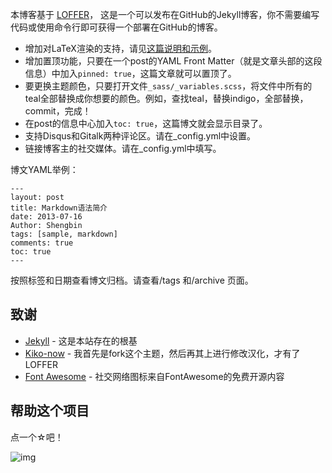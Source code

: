
本博客基于 [LOFFER](https://fromendworld.github.io/LOFFER/document/)，
这是一个可以发布在GitHub的Jekyll博客，你不需要编写代码或使用命令行即可获得一个部署在GitHub的博客。

* 增加对LaTeX渲染的支持，请见[这篇说明和示例](https://fromendworld.github.io/LOFFER/math-test/)。
* 增加置顶功能，只要在一个post的YAML Front Matter（就是文章头部的这段信息）中加入` pinned: true `，这篇文章就可以置顶了。
* 要更换主题颜色，只要打开文件` _sass/_variables.scss `，将文件中所有的teal全部替换成你想要的颜色。例如，查找teal，替换indigo，全部替换，commit，完成！
* 在post的信息中心加入` toc: true `，这篇博文就会显示目录了。
* 支持Disqus和Gitalk两种评论区。请在_config.yml中设置。
* 链接博客主的社交媒体。请在_config.yml中填写。


博文YAML举例：

    ---
    layout: post
    title: Markdown语法简介
    date: 2013-07-16
    Author: Shengbin 
    tags: [sample, markdown]
    comments: true
    toc: true
    ---

按照标签和日期查看博文归档。请查看/tags 和/archive 页面。


## 致谢

* [Jekyll](https://github.com/jekyll/jekyll) - 这是本站存在的根基
* [Kiko-now](<https://github.com/aweekj/kiko-now>) - 我首先是fork这个主题，然后再其上进行修改汉化，才有了LOFFER
* [Font Awesome](<https://fontawesome.com/>) - 社交网络图标来自FontAwesome的免费开源内容



## 帮助这个项目

点一个☆吧！

![img](https://raw.githubusercontent.com/FromEndWorld/LOFFER/master/images/givemefive.png)
